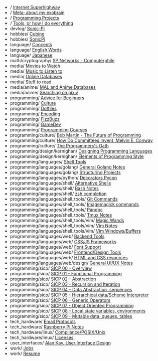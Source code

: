 * / [Internet Superhighway](/superhighway/)
* / [Meta; about my exobrain](/meta/)
* / [Programming Projects](/projects/)
* / [Tools, or how I do everything](/tools/)
* devlog/ [Sonic-Pi](/devlog/sonic_pi/)
* hobbies/ [Cubing](/hobbies/cubing/)
* hobbies/ [SonicPi](/hobbies/sonic_pi/)
* language/ [Concepts](/language/concepts/)
* language/ [English Words](/language/english_words/)
* language/ [Japanese](/language/japanese/)
* math/cryptography/ [SP Networks - Computerphile](/math/cryptography/sp_networks/)
* media/ [Movies to Watch](/media/to_watch/)
* media/ [Music to Listen to](/media/to_listen_to/)
* media/ [Online Databases](/media/online_databases/)
* media/ [Stuff to read](/media/to_read/)
* media/anime/ [MAL and Anime Databases](/media/anime/databases/)
* media/anime/ [Searching on pixiv](/media/anime/pixiv/)
* programming/ [Advice for Beginners](/programming/beginner_advice/)
* programming/ [Culture](/programming/culture/)
* programming/ [Dotfiles](/programming/dotfiles/)
* programming/ [Encoding](/programming/encoding/)
* programming/ [FizzBuzz](/programming/fizzbuzz/)
* programming/ [GameDev](/programming/gamedev/)
* programming/ [Programming Courses](/programming/courses/)
* programming/culture/ [Bob Martin - The Future of Programming](/programming/culture/future_of_programming/)
* programming/culture/ [How Do Committees Invent, Melvin E. Conway](/programming/culture/how_do_committees_invent/)
* programming/culture/ [The Programmers's Oath](/programming/culture/programmers_oath/)
* programming/design/kernighan/ [Designing Programming Languages](/programming/design/kernighan/dsl/)
* programming/design/kernighan/ [Elements of Programming Style](/programming/design/kernighan/style/)
* programming/languages/ [Shell Tools](/programming/languages/shell/)
* programming/languages/golang/ [General Golang Notes](/programming/languages/golang/general/)
* programming/languages/golang/ [Structuring Projects](/programming/languages/golang/package_structure/)
* programming/languages/python/ [Decorators Pycon](/programming/languages/python/decorators/)
* programming/languages/shell/ [Alternative Shells](/programming/languages/shell/alternative_shells/)
* programming/languages/shell/ [Bash Notes](/programming/languages/shell/bash_notes/)
* programming/languages/shell/ [zsh completion](/programming/languages/shell/zsh_completion/)
* programming/languages/shell_tools/ [Git Commands](/programming/languages/shell_tools/git/)
* programming/languages/shell_tools/ [Imagemagick commands](/programming/languages/shell_tools/imagemagick/)
* programming/languages/shell_tools/ [Pandoc](/programming/languages/shell_tools/pandoc/)
* programming/languages/shell_tools/ [Tmux Notes](/programming/languages/shell_tools/tmux/)
* programming/languages/shell_tools/vim/ [Magic Wands](/programming/languages/shell_tools/vim/magic_wands/)
* programming/languages/shell_tools/vim/ [Vim Notes](/programming/languages/shell_tools/vim/general_notes/)
* programming/languages/shell_tools/vim/ [Vim Windows/Buffers](/programming/languages/shell_tools/vim/windows/)
* programming/languages/web/ [Backend Tools](/programming/languages/web/backend_tools/)
* programming/languages/web/ [CSS/JS Frameworks](/programming/languages/web/frameworks/)
* programming/languages/web/ [Font Support](/programming/languages/web/fonts/)
* programming/languages/web/ [Frontend/Design Tools](/programming/languages/web/design/)
* programming/languages/web/ [HTML and CSS resources](/programming/languages/web/resources/)
* programming/languages/web/design/ [General UI/UX Notes](/programming/languages/web/design/ui_ux/)
* programming/sicp/ [SICP 00 - Overview](/programming/sicp/00/)
* programming/sicp/ [SICP 01 - Functional Programming](/programming/sicp/01/)
* programming/sicp/ [SICP 02 - Abstraction](/programming/sicp/02/)
* programming/sicp/ [SICP 03 - Recursion and Iteration](/programming/sicp/03/)
* programming/sicp/ [SICP 04 - Data Abstraction, sequences](/programming/sicp/04/)
* programming/sicp/ [SICP 05 - Hierarchical data/Scheme Interpreter](/programming/sicp/05/)
* programming/sicp/ [SICP 06 - Generic Operators](/programming/sicp/06/)
* programming/sicp/ [SICP 07 - Object Oriented Programming](/programming/sicp/07/)
* programming/sicp/ [SICP 08 - Local state variables, environments](/programming/sicp/08/)
* programming/sicp/ [SICP 09 - Mutable data, queues, tables](/programming/sicp/09/)
* tech_hardware/ [Email Protocols](/tech_hardware/email/)
* tech_hardware/ [Raspberry Pi Notes](/tech_hardware/raspi/)
* tech_hardware/linux/ [Compliance/POSIX/Unix](/tech_hardware/linux/compliance_posix/)
* tech_hardware/linux/ [Licenses](/tech_hardware/linux/licenses/)
* user_interfaces/ [Alan Kay, User Interface Design](/user_interfaces/alan_kay_user_interface/)
* work/ [Jobs](/work/jobs/)
* work/ [Resume](/work/resume/)

